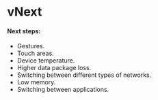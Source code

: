 # vNext



#### Next steps:

* Gestures.
* Touch areas.
* Device temperature.
* Higher data package loss.
* Switching between different types of networks.
* Low memory.
* Switching between applications.

